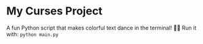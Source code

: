 # My Curses Project
A fun Python script that makes colorful text dance in the terminal! 🎨✨
Run it with: `python main.py`

